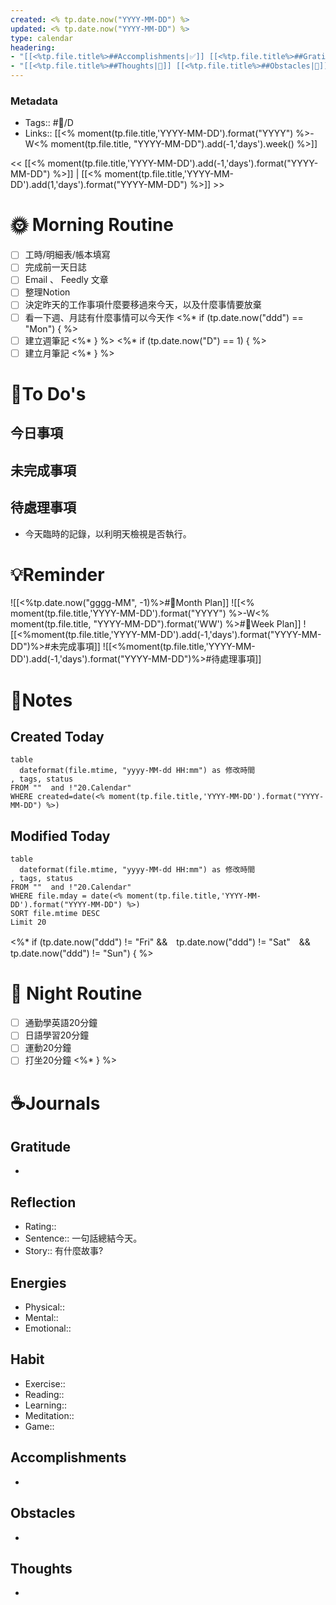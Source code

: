 ```yaml
---
created: <% tp.date.now("YYYY-MM-DD") %>
updated: <% tp.date.now("YYYY-MM-DD") %>
type: calendar
headering: 
- "[[<%tp.file.title%>##Accomplishments|✅]] [[<%tp.file.title%>##Gratitude|🙏]]"
- "[[<%tp.file.title%>##Thoughts|🧠]] [[<%tp.file.title%>##Obstacles|🚧]]"
---
```

### Metadata
- Tags:: #📅/D
- Links:: [[<% moment(tp.file.title,'YYYY-MM-DD').format("YYYY") %>-W<% moment(tp.file.title, "YYYY-MM-DD").add(-1,'days').week() %>]]

<< [[<% moment(tp.file.title,'YYYY-MM-DD').add(-1,'days').format("YYYY-MM-DD") %>]]  | [[<% moment(tp.file.title,'YYYY-MM-DD').add(1,'days').format("YYYY-MM-DD") %>]] >>

# 🌞 Morning Routine
- [ ] 工時/明細表/帳本填寫
- [ ] 完成前一天日誌
- [ ] Email 、 Feedly 文章
- [ ] 整理Notion
- [ ] 決定昨天的工作事項什麼要移過來今天，以及什麼事情要放棄
- [ ] 看一下週、月誌有什麼事情可以今天作
<%* if (tp.date.now("ddd") == "Mon") { %>
- [ ] 建立週筆記
<%* } %>
<%* if (tp.date.now("D") == 1) { %>
- [ ] 建立月筆記
<%* } %>

# 📝To Do's
##  今日事項

##  未完成事項

## 待處理事項
- 今天臨時的記錄，以利明天檢視是否執行。

# 💡Reminder
![[<%tp.date.now("gggg-MM", -1)%>#📆Month Plan]]
![[<% moment(tp.file.title,'YYYY-MM-DD').format("YYYY") %>-W<% moment(tp.file.title, "YYYY-MM-DD").format('WW') %>#📆Week Plan]]
![[<%moment(tp.file.title,'YYYY-MM-DD').add(-1,'days').format("YYYY-MM-DD")%>#未完成事項]]
![[<%moment(tp.file.title,'YYYY-MM-DD').add(-1,'days').format("YYYY-MM-DD")%>#待處理事項]]


# 📑Notes
## Created Today

```dataview
table 
  dateformat(file.mtime, "yyyy-MM-dd HH:mm") as 修改時間
, tags, status
FROM ""  and !"20.Calendar"
WHERE created=date(<% moment(tp.file.title,'YYYY-MM-DD').format("YYYY-MM-DD") %>)
```
## Modified Today
```dataview
table 
  dateformat(file.mtime, "yyyy-MM-dd HH:mm") as 修改時間
, tags, status
FROM ""  and !"20.Calendar"
WHERE file.mday = date(<% moment(tp.file.title,'YYYY-MM-DD').format("YYYY-MM-DD") %>)
SORT file.mtime DESC
Limit 20
```
<%* if (tp.date.now("ddd") != "Fri" &&　tp.date.now("ddd") != "Sat"　&& tp.date.now("ddd") != "Sun") { %>
# 🌃 Night Routine
- [ ] 通勤學英語20分鐘
- [ ] 日語學習20分鐘
- [ ] 運動20分鐘
- [ ] 打坐20分鐘
<%* } %>

# ☕️Journals
## Gratitude
- 

## Reflection
- Rating::
- Sentence:: 一句話總結今天。
- Story:: 有什麼故事?

## Energies
- Physical:: 
- Mental:: 
- Emotional:: 
## Habit
- Exercise::
- Reading::
- Learning::
- Meditation::
- Game::

## Accomplishments
- 
## Obstacles
- 
## Thoughts
- 

